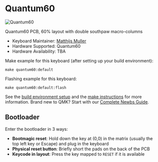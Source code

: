# Quantum60

![ Quantum60](https://i.imgur.com/YOtElpi.png)

Quantum60 PCB, 60% layout with double southpaw macro-columns

* Keyboard Maintainer: [Matthijs Muller](https://github.com/smollchungus)
* Hardware Supported: Quantum60
* Hardware Availability: TBA

Make example for this keyboard (after setting up your build environment):

    make quantum60:default
    
Flashing example for this keyboard:

    make quantum60:default:flash

See the [build environment setup](https://docs.qmk.fm/#/getting_started_build_tools) and the [make instructions](https://docs.qmk.fm/#/getting_started_make_guide) for more information. Brand new to QMK? Start with our [Complete Newbs Guide](https://docs.qmk.fm/#/newbs).

## Bootloader

Enter the bootloader in 3 ways:

* **Bootmagic reset**: Hold down the key at (0,0) in the matrix (usually the top left key or Escape) and plug in the keyboard
* **Physical reset button**: Briefly short the pads on the back of the PCB
* **Keycode in layout**: Press the key mapped to `RESET` if it is available
